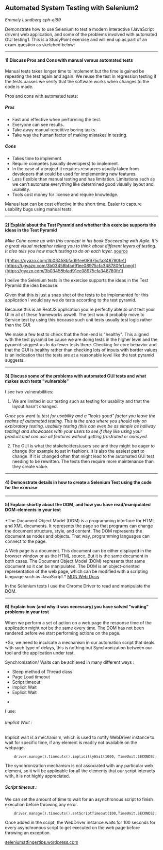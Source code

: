 
## Automated System Testing with Selenium2
*Emmely Lundberg cph-el69*

Demonstrate how to use Selenium to test a modern interactive (JavaScript driven) web application, and some of the problems involved with automated GUI testing1. 
This is a StudyPoint exercise and will end up as part of an exam-question as sketched below: 
 
_______________ 
#### 1) Discuss Pros and Cons with manual versus automated tests 

Manual tests takes longer time to implement but the time is gained be repeating the test again and again. 
We reuse the test in regression testing if the tests passes we verify that the software works when changes to the code is made.

Pros and cons with automated tests:

##### Pros
- Fast and effective when performing the test.
- Everyone can see results.
- Take away manual repetitive boring tasks.
- Take way the human factor of making mistakes in testing.

##### Cons
- Takes time to implement.
- Require competes (usually developers) to implement.
- In the case of a project it requires resources usually taken from developers that could be used for implementing new features.
- Less flexible than manual testing and has limitation. Limitations such as we can't automate everything like determined good visually layout and usability.
- Tools cost money for license and require knowledge.


Manual test can be cost effective in the short time. Easier to capture usability bugs using manual tests.
_______________ 
#### 2) Explain about the Test Pyramid and whether this exercise supports the ideas in the Test Pyramid 


*Mike Cohn came up with this concept in his book Succeeding with Agile. 
It's a great visual metaphor telling you to think about different layers of testing. 
It also tells you how much testing to do on each layer.* [source](https://martinfowler.com/articles/practical-test-pyramid.html)

[![https://gyazo.com/3b03458bfad91ee08975cfa348780fe1](https://i.gyazo.com/3b03458bfad91ee08975cfa348780fe1.png)](https://gyazo.com/3b03458bfad91ee08975cfa348780fe1)

I belive the Selenium tests in the exercise supports the ideas in the Test Pyramid the idea because:

Given that this is just a snap shot of the tests to be implemented for this application I would say we do tests according to the test pyramid.

Because this is an ReatJS application you're perfectly able to unit test your UI in all of these frameworks aswell. 
The test would probably move to Service test by using this because such unit tests usually test logic rather than the GUI.
 
We make a few test to check that the fron-end is "healthy". 
This aligned with the test pyramid be cause we are doing tests in the higher level and the pyramid suggest us to do fewer tests there.
Checking for core behavior and that the GUI is healthy rather than checking lots of inputs with border values is an indication that the tests are at a reasonable
level like the test pyramid suggests.

_______________ 
#### 3) Discuss some of the problems with automated GUI tests and what makes such tests "vulnerable"  

I see two vulnerabilities:

1) We are limited in our testing such as testing for usability and that the layout hasn't changed.

*Once you want to test for usability and a "looks good" factor you leave the realms of automated testing. 
This is the area where you should rely on exploratory testing, usability testing (this can even be as simple as hallway testing) 
and showcases with your users to see if they like using your product and can use all features without getting frustrated or annoyed.*

2) The GUI is what the stakeholders/users see and they might be eager to change (for example to sat in fashion). 
It is also the easiest part to change. If it is changed often that might lead to the automated GUI test needing to be rewritten.
The tests then require more maintenance than they create value.

_______________ 
#### 4) Demonstrate details in how to create a Selenium Test using the code for the exercise 

_______________ 
#### 5) Explain shortly about the DOM, and how you have read/manipulated DOM-elements in your test  

*The Document Object Model (DOM) is a programming interface for HTML and XML documents. 
It represents the page so that programs can change the document structure, style, and content. 
The DOM represents the document as nodes and objects. That way, programming languages can connect to the page.

A Web page is a document. This document can be either displayed in the browser window or as the HTML source. 
But it is the same document in both cases. The Document Object Model (DOM) represents that same document so it can be manipulated. 
The DOM is an object-oriented representation of the web page, which can be modified with a scripting language such as JavaScript.* [MDN Web Docs](https://developer.mozilla.org/en-US/docs/Web/API/Document_Object_Model/Introduction)

In the Selenium tests I use the Chrome Driver to read and manipulate the DOM.

_______________ 
#### 6) Explain how (and why it was necessary) you have solved "waiting" problems in your test 

When we perform a set of action on a web page the response time of the application might not be the same every time. 
The DOM has not been rendered before we start performing actions on the page.

*So, we need to inculcate a mechanism in our automation script that deals with such type of delays, this is nothing but Synchronization between our tool and the application under test.

Synchronization/ Waits can be achieved in many different ways :

- Sleep method of Thread class
- Page Load timeout
- Script timeout
- Implicit Wait
- Explicit Wait
*
I use:

###### Implicit Wait :
Implicit wait is a mechanism, which is used to notify WebDriver instance to wait for specific time, if any element is readily not available on the webpage.

```
	driver.manage().timeouts().implicitlyWait(1000, TimeUnit.SECONDS);

```
The synchronization mechanism is not associated with any particular web element, so it will be applicable for all the elements that our script interacts with, it is not highly appreciated.

##### Script timeout :
We can set the amount of time to wait for an asynchronous script to finish execution before throwing any error.

```
	driver.manage().timeouts().setScriptTimeout(100,TimeUnit.SECONDS);

```
Once added in the script, the WebDriver instance waits for 100 seconds for every asynchronous script to get executed on the web page before throwing an exception.

[seleniumatfingertips.wordpress.com](https://seleniumatfingertips.wordpress.com/tag/setscripttimeout/)